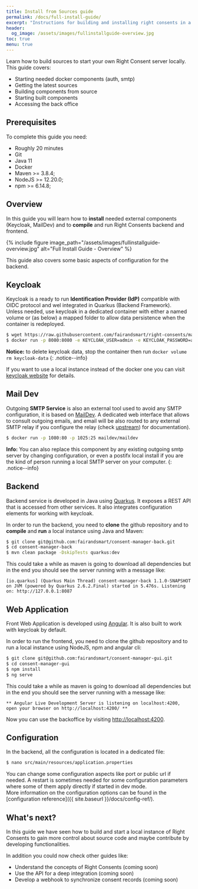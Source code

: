 ```yaml
---
title: Install from Sources guide
permalink: /docs/full-install-guide/
excerpt: "Instructions for building and installing right consents in a local environment."
header:
  og_image: /assets/images/fullinstallguide-overview.jpg
toc: true
menu: true
---
```


Learn how to build sources to start your own Right Consent server locally. This guide covers:

- Starting needed docker components (auth, smtp)
- Getting the latest sources
- Building components from source
- Starting built components
- Accessing the back office

## Prerequisites

To complete this guide you need:

- Roughly 20 minutes
- Git
- Java 11
- Docker
- Maven >= 3.8.4;
- NodeJS >= 12.20.0;
- npm >= 6.14.8;

## Overview

In this guide you will learn how to **install** needed external components (Keycloak, MailDev) and to **compile** and run Right Consents backend and frontend.

{% include figure image_path="/assets/images/fullinstallguide-overview.jpg" alt="Full Install Guide - Overview" %}

This guide also covers some basic aspects of configuration for the backend.

## Keycloak

Keycloak is a ready to run **Identification Provider (IdP)** compatible with OIDC protocol and wel integrated in Quarkus (Backend Framework).  
Unless needed, use keycloak in a dedicated container with either a named volume or (as below) a mapped folder to allow data persistence when the container is redeployed.

```bash
$ wget https://raw.githubusercontent.com/fairandsmart/right-consents/main/imports/right-consents.json
$ docker run -p 8080:8080 -e KEYCLOAK_USER=admin -e KEYCLOAK_PASSWORD=admin -e KEYCLOAK_IMPORT=/tmp/right-consents.json  -v keycloak-data:/opt/jboss/keycloak/standalone/data --mount type=bind,source=$PWD/right-consents.json,target=/tmp/right-consents.json jboss/keycloak:11.0.3
```

<i class="fa fa-info-circle"></i> <b>Notice:</b> to delete keycloak data, stop the container then run `docker volume rm keycloak-data`
{: .notice--info}

If you want to use a local instance instead of the docker one you can visit [keycloak website](https://www.keycloak.org/docs/latest/server_installation/index.html) for details. 

## Mail Dev

Outgoing **SMTP Service** is also an external tool used to avoid any SMTP configuration, it is based on [MailDev](http://maildev.github.io/maildev/). A dedicated web interface that allows to consult outgoing emails, and email will be also routed to any external SMTP relay if you configure the relay (check [upstream](https://hub.docker.com/r/maildev/maildev)) for documentation).

```bash
$ docker run -p 1080:80 -p 1025:25 maildev/maildev
```

<i class="fa fa-info-circle"></i> <b>Info:</b> You can also replace this component by any existing outgoing smtp server by changing configuration, or even a postifx local install if you are the kind of person running a local SMTP server on your computer.
{: .notice--info}

## Backend

Backend service is developed in Java using [Quarkus](https://quarkus.io). It exposes a REST API that is accessed from other services. It also integrates configuration elements for working with keycloak.

In order to run the backend, you need to **clone** the github repository and to **compile** and **run** a local instance using Java and Maven:

```bash
$ git clone git@github.com:fairandsmart/consent-manager-back.git
$ cd consent-manager-back
$ mvn clean package -DskipTests quarkus:dev
```

This could take a while as maven is going to download all dependencies but in the end you should see the server running with a message like:

```
[io.quarkus] (Quarkus Main Thread) consent-manager-back 1.1.0-SNAPSHOT on JVM (powered by Quarkus 2.6.2.Final) started in 5.476s. Listening on: http://127.0.0.1:8087
```

## Web Application

Front Web Application is developed using [Angular](https://angular.io). It is also built to work with keycloak by default.

In order to run the frontend, you need to clone the github repository and to run a local instance using NodeJS, npm and angular cli:

```bash
$ git clone git@github.com:fairandsmart/consent-manager-gui.git
$ cd consent-manager-gui
$ npm install
$ ng serve
```

This could take a while as maven is going to download all dependencies but in the end you should see the server running with a message like:

```
** Angular Live Development Server is listening on localhost:4200, open your browser on http://localhost:4200/ **
```

Now you can use the backoffice by visiting [http://localhost:4200](http://localhost:4200).

## Configuration

In the backend, all the configuration is located in a dedicated file:

```bash
$ nano src/main/resources/application.properties
```

You can change some configuration aspects like port or public url if needed. A restart is sometimes needed for some configuration parameters where some of them apply directly if started in dev mode.    
More information on the configuration options can be found in the [configuration reference]({{ site.baseurl }}/docs/config-ref/).

## What's next?

In this guide we have seen how to build and start a local instance of Right Consents to gain more control about source code and maybe 
contribute by developing functionalities.

In addition you could now check other guides like:

- Understand the concepts of Right Consents (coming soon)
- Use the API for a deep integration (coming soon)
- Develop a webhook to synchronize consent records (coming soon)



